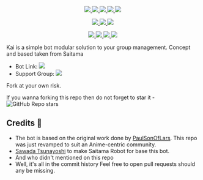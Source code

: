 <p align="center">
<a href="https://github.com/ChisakiKai/Kai" alt="GitHub commit activity"> <img src="https://img.shields.io/github/commit-activity/m/chisakikai/kai" /> </a>
<a href="https://github.com/ChisakiKai/Kai/graphs/contributors" alt="GitHub contributors"> <img src="https://img.shields.io/github/contributors/chisakikai/kai?style=flat&logo=github" /> </a>
<a href="https://github.com/ChisakiKai/Kai/network/members" alt="GitHub forks"> <img src="https://img.shields.io/github/forks/ChisakiKai/Kai?label=Forks&logo=github" /> </a>
<a href="https://github.com/ChisakiKai/Kai" alt="GitHub closed pull requests"> <img src="https://img.shields.io/github/issues-pr-closed-raw/chisakikai/kai?color=success" /> </a>
<a href="https://github.com/ChisakiKai/Kai" alt="GitHub issues"> <img src="https://img.shields.io/github/issues-raw/chisakikai/kai?style=flat&logo=github&color=yellow" /> </a>
</p>
<p align="center">
<a href="https://www.python.org/" alt="made-with-python"> <img src="https://img.shields.io/badge/Made%20with-Python-1f425f.svg?style=flat&logo=python&color=blue" /> </a>
<a href="https://github.com/ChisakiKai/kai" alt="Docker!"> <img src="https://aleen42.github.io/badges/src/docker.svg" /> </a>
<a href="https://github.com/ChisakiKai/Kai" alt="GitHub repo size"> <img src="https://img.shields.io/github/repo-size/chisakikai/kai" /> </a>
</p>
<p align="center">
<a href="https://t.me/ZeroBotSupport" alt="Telegram!"> <img src="https://aleen42.github.io/badges/src/telegram.svg" /> </a>
<a href="" alt="ChisakiKai"> <img src="https://img.shields.io/badge/Built%20by-Kai-blue" /> </a>
<a href="https://github.com/ChisakiKai/Kai/graphs/commit-activity" alt="Maintenance"> <img src="https://img.shields.io/badge/Maintained%3F-yes-green.svg" /> </a>
<a href="https://makeapullrequest.com" alt="PRs Welcome"> <img src="https://img.shields.io/badge/PRs-welcome-brightgreen.svg?style=flat-square" /> </a>
</p>

Kai is a simple bot modular solution to your group management. Concept and based taken from Saitama 


* Bot Link:  <a href="https://t.me/KaiiBot" alt="Kai Roboto"> <img src="https://img.shields.io/badge/%F0%9F%A4%96%20-Kai-blue" /> </a>
* Support Group: <a  href="https://t.me/ZeroBotSupport" alt="Zero Union"> <img  src="https://img.shields.io/badge/%F0%9F%92%A1-Zero%20Bot%20Support-9cf" /> </a>

Fork at your own risk.

If you wanna forking this repo then do not forget to star it - <img alt="GitHub Repo stars" src="https://img.shields.io/github/stars/chisakikai/kaiirobot?color=white&label=%F0%9F%8C%9F%20star">

## Credits 📍
* The bot is based on the original work done by [PaulSonOfLars](https://github.com/PaulSonOfLars). This repo was just revamped to suit an Anime-centric community.
* [Sawada Tsunayoshi](https://github.com/TsunayoshiSawada) to make Saitama Robot for base this bot.
* And who didn't mentioned on this repo
* Well, it's all in the commit history 
Feel free to open pull requests should any be missing.

